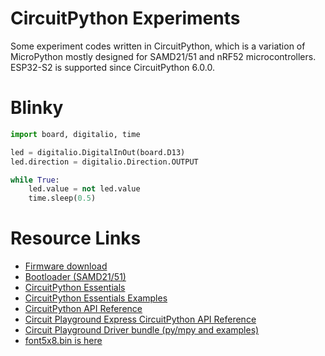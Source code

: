 # CircuitPython Experiments

Some experiment codes written in CircuitPython, which is a variation of MicroPython mostly designed for SAMD21/51 and nRF52 microcontrollers. ESP32-S2 is supported since CircuitPython 6.0.0.

# Blinky

```python
import board, digitalio, time

led = digitalio.DigitalInOut(board.D13)
led.direction = digitalio.Direction.OUTPUT

while True:
    led.value = not led.value
    time.sleep(0.5)
```

# Resource Links

* [Firmware download](https://circuitpython.org/downloads)
* [Bootloader (SAMD21/51)](https://github.com/adafruit/uf2-samdx1/releases)
* [CircuitPython Essentials](https://learn.adafruit.com/circuitpython-essentials)
* [CircuitPython Essentials Examples](https://github.com/adafruit/Adafruit_Learning_System_Guides/tree/master/CircuitPython_Essentials)
* [CircuitPython API Reference](https://circuitpython.readthedocs.io/en/latest/docs/index.html)
* [Circuit Playground Express CircuitPython API Reference](https://circuitpython.readthedocs.io/projects/circuitplayground/en/latest/index.html)
* [Circuit Playground Driver bundle (py/mpy and examples)](https://github.com/adafruit/Adafruit_CircuitPython_Bundle/releases)
* [font5x8.bin is here](https://github.com/adafruit/Adafruit_CircuitPython_framebuf/tree/master/examples)
